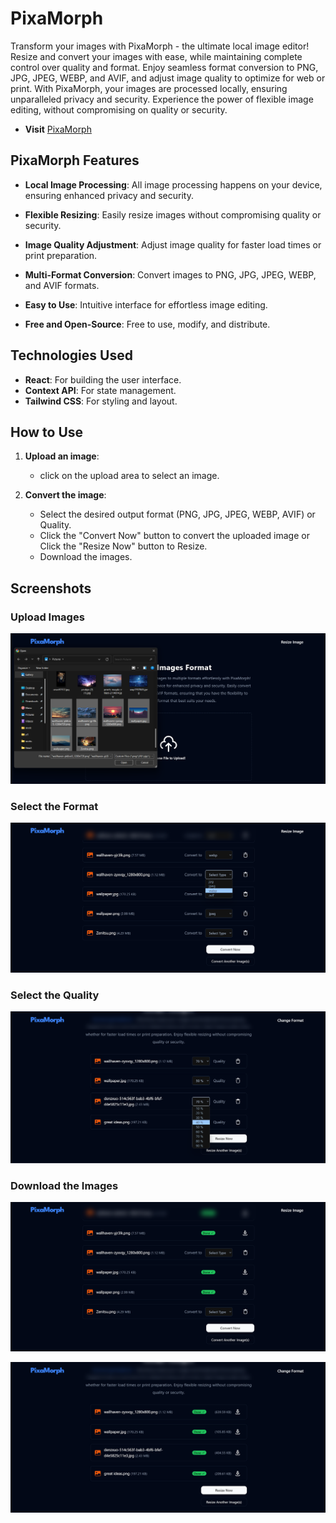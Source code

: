 # PixaMorph

Transform your images with PixaMorph - the ultimate local image editor! Resize and convert your images with ease, while maintaining complete control over quality and format. Enjoy seamless format conversion to PNG, JPG, JPEG, WEBP, and AVIF, and adjust image quality to optimize for web or print. With PixaMorph, your images are processed locally, ensuring unparalleled privacy and security. Experience the power of flexible image editing, without compromising on quality or security.

- **Visit** [ PixaMorph](http://localhost:5173)

## PixaMorph Features

- **Local Image Processing**: All image processing happens on your device, ensuring enhanced privacy and security.

- **Flexible Resizing**: Easily resize images without compromising quality or security.

- **Image Quality Adjustment**: Adjust image quality for faster load times or print preparation.

- **Multi-Format Conversion**: Convert images to PNG, JPG, JPEG, WEBP, and AVIF formats.

- **Easy to Use**: Intuitive interface for effortless image editing.

- **Free and Open-Source**: Free to use, modify, and distribute.

## Technologies Used

- **React**: For building the user interface.
- **Context API**: For state management.
- **Tailwind CSS**: For styling and layout.

## How to Use

1. **Upload an image**:

   - click on the upload area to select an image.

2. **Convert the image**:

   - Select the desired output format (PNG, JPG, JPEG, WEBP, AVIF) or Quality.
   - Click the "Convert Now" button to convert the uploaded image or Click the "Resize Now" button to Resize.
   - Download the images.

## Screenshots

### Upload Images

![Upload Images](/public/upload%20images.png)

### Select the Format

![select the format](/public/select%20format.png)

### Select the Quality

![select the Quality](/public/select%20quality.png)

### Download the Images

![download images](/public/download%201.png)

![download images 2](/public/download%202.png)
